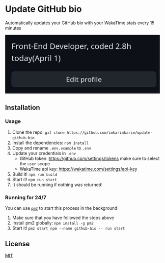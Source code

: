 # Update GitHub bio

Automatically updates your GitHub bio with your WakaTime stats every 15 minutes

![Showcase](./showcase.png)

## Installation

### Usage

1. Clone the repo: `git clone https://github.com/imkarimkarim/update-github-bio`
2. Install the dependencies: `npm install`
3. Copy and rename `.env.example` to `.env`
4. Update your credentials in `.env`
   - GitHub token: <https://github.com/settings/tokens> make sure to select the `user` scope
   - WakaTime api key: <https://wakatime.com/settings/api-key>
5. Build it! `npm run build`
6. Start it! `npm run start`
7. It should be running if nothing was returned!

### Running for 24/7

You can use [`pm2`](https://www.npmjs.com/package/pm2) to start this process in the background

1. Make sure that you have followed the steps above
2. Install pm2 globally: `npm install -g pm2`
3. Start it! `pm2 start npm --name github-bio -- run start`

## License

[MIT](./LICENSE)
